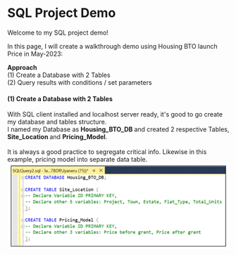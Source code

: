 # SQL Project Demo
Welcome to my SQL project demo! 

In this page, I will create a walkthrough demo using Housing BTO launch Price in May-2023:

<b> Approach </b><br>
(1) Create a Database with 2 Tables<br>
(2) Query results with conditions / set parameters<br>

#### (1) Create a Database with 2 Tables
With SQL client installed and localhost server ready, it's good to go create my database and tables structure. <br> I named my Database as <b> Housing_BTO_DB </b> and created 2 respective Tables, <b> Site_Location </b> and <b> Pricing_Model</b>.<br>
<br>
It is always a good practice to segregate critical info. Likewise in this example, pricing model into separate data table.
<br>
<img src="https://github.com/hueeylow/SQL/blob/main/declare_variables.gif" width=650>
